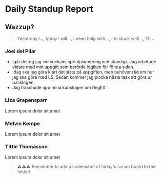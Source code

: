# Daily Standup Report

## Wazzup?
> Yesterday I…, today I will…, I need help with…, I'm stuck with…, TIL…

### Joel del Pilar 
- Igår deltog jag vid veckans sprintplannering och standup. Jag arbetade vidare med min uppgift som berörde logiken för första sidan.
- Idag ska jag göra klart det sista på uppgiften, men behöver råd om hur jag ska göra med LS. Sedan kommer jag plocka nästa task att göra ur backlogen.
- Jag fräschade upp mina kunskaper om RegEX.

### Liza Grapensparr
Lorem ipsum dolor sit amet

### Melvin Kempe
Lorem ipsum dolor sit amet

### Tittie Thomasson
Lorem ipsum dolor sit amet


> ⚠️⚠️⚠️ Remember to add a screenshot of today's scrum board to this folder!
